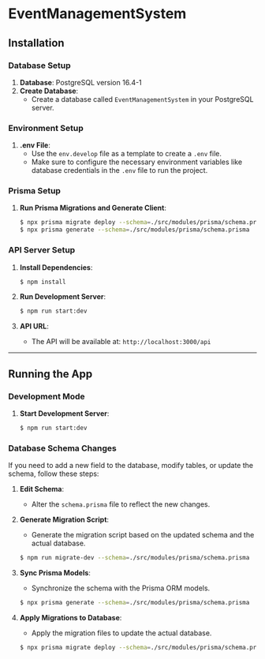 
# EventManagementSystem

## Installation

### Database Setup
1. **Database**: PostgreSQL version 16.4-1
2. **Create Database**: 
   - Create a database called `EventManagementSystem` in your PostgreSQL server.
  
### Environment Setup
1. **.env File**:
   - Use the `env.develop` file as a template to create a `.env` file.
   - Make sure to configure the necessary environment variables like database credentials in the `.env` file to run the project.

### Prisma Setup
1. **Run Prisma Migrations and Generate Client**:
   ```bash
   $ npx prisma migrate deploy --schema=./src/modules/prisma/schema.prisma
   $ npx prisma generate --schema=./src/modules/prisma/schema.prisma
   ```

### API Server Setup
1. **Install Dependencies**:
   ```bash
   $ npm install
   ```
2. **Run Development Server**:
   ```bash
   $ npm run start:dev
   ```

3. **API URL**:
   - The API will be available at: `http://localhost:3000/api`

---

## Running the App

### Development Mode
1. **Start Development Server**:
   ```bash
   $ npm run start:dev
   ```

### Database Schema Changes
If you need to add a new field to the database, modify tables, or update the schema, follow these steps:

1. **Edit Schema**:
   - Alter the `schema.prisma` file to reflect the new changes.

2. **Generate Migration Script**:
   - Generate the migration script based on the updated schema and the actual database.
   ```bash
   $ npm run migrate-dev --schema=./src/modules/prisma/schema.prisma
   ```

3. **Sync Prisma Models**:
   - Synchronize the schema with the Prisma ORM models.
   ```bash
   $ npx prisma generate --schema=./src/modules/prisma/schema.prisma
   ```

4. **Apply Migrations to Database**:
   - Apply the migration files to update the actual database.
   ```bash
   $ npx prisma migrate deploy --schema=./src/modules/prisma/schema.prisma

